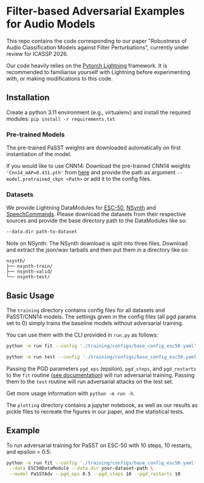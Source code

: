 # Filter-based Adversarial Examples for Audio Models
This repo contains the code corresponding to our paper "Robustness of Audio Classification Models against Filter Perturbations", currently under review for ICASSP 2026.  

Our code heavily relies on the [Pytorch Lightning](https://lightning.ai/docs/pytorch/stable/) framework. It is recommended to familiarise yourself with Lightning before experimenting with, or making modifications to this code.

## Installation
Create a python 3.11 environment (e.g., virtualenv) and install the required modules: `pip install -r requirements.txt`

### Pre-trained Models
The pre-trained PaSST weights are downloaded automatically on first instantiation of the model.

If you would like to use CNN14: Download the pre-trained CNN14 weights `'Cnn14_mAP=0.431.pth'` from [here](https://zenodo.org/records/3987831) and provide the path as argument `--model.pretrained_ckpt <Path>` or add it to the config files.

### Datasets
We provide Lightning DataModules for [ESC-50](https://github.com/karolpiczak/ESC-50), [NSynth](https://magenta.withgoogle.com/datasets/nsynth#files) and [SpeechCommands](https://huggingface.co/datasets/google/speech_commands). Please download the datasets from their respective sources and provide the base directory path to the DataModules like so:
```bash
--data.dir path-to-dataset
```

Note on NSynth: The NSynth download is split into three files. Download and extract the json/wav tarballs and then put them in a directory like so:
```
nsynth/
├── nsynth-train/
├── nsynth-valid/
└── nsynth-test/
```

## Basic Usage
The `training` directory contains config files for all datasets and PaSST/CNN14 models. The settings given in the config files (all pgd params set to 0) simply trains the baseline models without adversarial training.

You can use them with the CLI provided in `run.py` as follows:  
```bash
python -m run fit --config './training/configs/base_config_esc50.yaml'
```

```bash
python -m run test --config './training/configs/base_config_esc50.yaml' --ckpt-path your_model_checkpoint.ckpt
``` 

Passing the PGD parameters `pgd_eps` (epsilon), `pgd_steps`, and `pgd_restarts` to the `fit` routine ([see documentation](https://lightning.ai/docs/pytorch/stable/cli/lightning_cli_intermediate.html#train-a-model-with-the-cli)) will run adversarial training. Passing them to the `test` routine will run adversarial attacks on the test set.

Get more usage information with `python -m run -h`.

The `plotting` directory contains a jupyter notebook, as well as our results as pickle files to recreate the figures in our paper, and the statistical tests.

## Example
To run adversarial training for PaSST on ESC-50 with 10 steps, 10 restarts, and epsilon = 0.5:

```bash
python -m run fit --config './training/configs/base_config_esc50.yaml' \
 --data ESC50DataModule --data.dir your-dataset-path \
 --model PaSSTAdv --pgd_eps 0.5 --pgd_steps 10 --pgd_restarts 10
```
